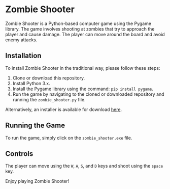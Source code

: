 # Zombie Shooter

Zombie Shooter is a Python-based computer game using the Pygame library. The game involves shooting at zombies that try to approach the player and cause damage. The player can move around the board and avoid enemy attacks.

## Installation

To install Zombie Shooter in the traditional way, please follow these steps:

1. Clone or download this repository.
2. Install Python 3.x.
3. Install the Pygame library using the command: `pip install pygame`.
4. Run the game by navigating to the cloned or downloaded repository and running the `zombie_shooter.py` file.

Alternatively, an installer is available for download [here](https://drive.google.com/file/d/14YsvoO_tJPZqQCP2u_9dNQsw68ZC2Jxy/view?usp=sharing).

## Running the Game

To run the game, simply click on the `zombie_shooter.exe` file. 

## Controls

The player can move using the `W`, `A`, `S`, and `D` keys and shoot using the `space` key. 

Enjoy playing Zombie Shooter!
